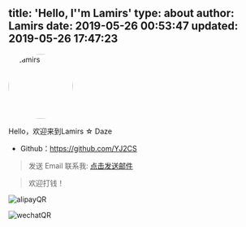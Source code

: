 title: 'Hello, I''m Lamirs'
type: about
author: Lamirs
date: 2019-05-26 00:53:47
updated: 2019-05-26 17:47:23
---

<img alt="Lamirs" style="width:127px; height:127px; border-radius:50%; overflow:hidden;" src="/custom/avatar.webp"/>

Hello，欢迎来到Lamirs ☆ Daze

* Github：https://github.com/YJ2CS

> 发送 Email 联系我:  <a href="mailto:cnyjzhang@outlook.com?subject=issues&body=名称：<br><br><br> 说明：<br><br><br> ">点击发送邮件</a>

> 欢迎打钱！

![alipayQR](/custom/donate/AliPayQR.webp)

![wechatQR](/custom/donate/WeChatQR.webp) 